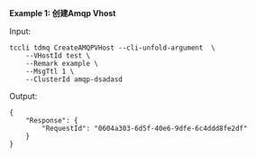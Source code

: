 **Example 1: 创建Amqp Vhost**



Input: 

```
tccli tdmq CreateAMQPVHost --cli-unfold-argument  \
    --VHostId test \
    --Remark example \
    --MsgTtl 1 \
    --ClusterId amqp-dsadasd
```

Output: 
```
{
    "Response": {
        "RequestId": "0604a303-6d5f-40e6-9dfe-6c4ddd8fe2df"
    }
}
```

